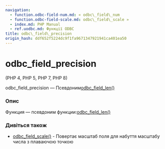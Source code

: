 ```yaml
---
navigation:
  - function.odbc-field-num.md: « odbc\_field\_num
  - function.odbc-field-scale.md: odbc\_field\_scale »
  - index.md: PHP Manual
  - ref.uodbc.md: Функції ODBC
title: odbc\_field\_precision
origin_hash: ddf652f5224dc9f1fa9671347921941ca401ea50
---
```

# odbc\_field\_precision

(PHP 4, PHP 5, PHP 7, PHP 8)

odbc\_field\_precision — Псевдоним[odbc\_field\_len()](function.odbc-field-len.md)

### Опис

Функция — псевдоним функции:[odbc\_field\_len()](function.odbc-field-len.md)

### Дивіться також

-   [odbc\_field\_scale()](function.odbc-field-scale.md) \- Повертає масштаб поля для набуття масштабу числа з плаваючою точкою
